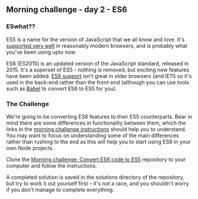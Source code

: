 ## Morning challenge - day 2 - ES6

### ESwhat??
ES5 is a name for the version of JavaScript that we all know and love. It's
[supported very well](http://kangax.github.io/compat-table/es5/) in reasonably modern browsers, and is probably what you've been using
upto now.

ES6 (ES2015) is an updated version of the JavaScript standard, released in 2015. It's
a superset of ES5 - nothing is removed, but exciting new features have been added.
[ES6 support](http://kangax.github.io/compat-table/es6/) isn't great in older browsers (and IE11) so it's used in the back-end rather than the front-end (although you can use tools such as [Babel](https://babeljs.io/) to convert ES6 to ES5 for you).

### The Challenge

We're going to be converting ES6 features to their ES5 counterparts.
Bear in mind there are some differences in functionality between them, which the links in
the [morning challenge instructions](https://github.com/m4v15/mc-es6-challenge) should help you to understand. You may want to focus on
understanding some of the main differences rather than rushing to the end as
this will help you to start using ES6 in your own Node projects.

Clone the [Morning challenge: Convert ES6 code to ES5](https://github.com/m4v15/mc-es6-challenge) repository to your computer and follow the instructions.

A completed solution is saved in the solutions directory of the repository, but try to work it out yourself first – it's not a race, and you shouldn't worry if you don't manage to complete everything.
